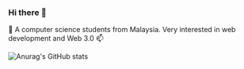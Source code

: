 ### Hi there 👋

🔭 A computer science students from Malaysia. Very interested in web development and Web 3.0 📫

![Anurag's GitHub stats](https://github-readme-stats.vercel.app/api?username=FakhrulRadziCode&theme=github_dark&show_icons=true)

<!--
**FakhrulRadziCode/FakhrulRadziCode** is a ✨ _special_ ✨ repository because its `README.md` (this file) appears on your GitHub profile.

Here are some ideas to get you started:

- 🔭 I’m currently working on ... I'm still a student!
- 🌱 I’m currently learning ... Web Development
- 📫 How to reach me: ...
-->
